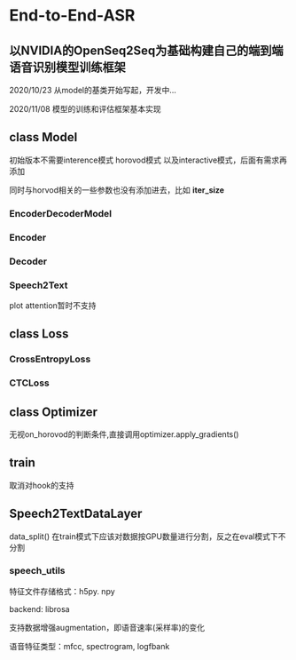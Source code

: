 # End-to-End-ASR 
## 以NVIDIA的OpenSeq2Seq为基础构建自己的端到端语音识别模型训练框架

2020/10/23 从model的基类开始写起，开发中...

2020/11/08 模型的训练和评估框架基本实现

## **class Model**
初始版本不需要interence模式 horovod模式 以及interactive模式，后面有需求再添加

同时与horvod相关的一些参数也没有添加进去，比如 **iter_size** 

### EncoderDecoderModel

### Encoder

### Decoder

### Speech2Text
plot attention暂时不支持

## **class Loss**

### CrossEntropyLoss

### CTCLoss

## **class Optimizer**
无视on_horovod的判断条件,直接调用optimizer.apply_gradients()

## train
取消对hook的支持

## Speech2TextDataLayer

data_split() 在train模式下应该对数据按GPU数量进行分割，反之在eval模式下不分割

### speech_utils
特征文件存储格式：h5py. npy

backend: librosa

支持数据增强augmentation，即语音速率(采样率)的变化

语音特征类型：mfcc, spectrogram, logfbank
